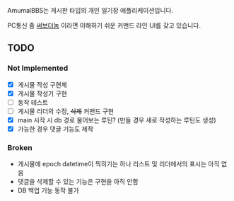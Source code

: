 AmumalBBS는 게시판 타입의 개인 일기장 애플리케이션입니다.

PC통신 좀 [써보더놈](https://www.youtube.com/watch?v=a7HhERM3TZI) 이라면 이해하기 쉬운 커맨드 라인 UI를 갖고 있습니다.

## TODO
### Not Implemented
- [x] 게시물 작성 구현체
- [x] 게시물 작성기 구현
- [ ] 동작 테스트
- [ ] 게시물 리더의 수정, ~~삭제~~ 커맨드 구현
- [x] main 시작 시 db 경로 물어보는 루틴? (만들 경우 새로 작성하는 루틴도 생성)
- [x] 가능한 경우 댓글 기능도 제작
### Broken
- 게시물에 epoch datetime이 찍히기는 하나 리스트 및 리더에서의 표시는 아직 없음
- 댓글을 삭제할 수 있는 기능은 구현을 아직 안함
- DB 백업 기능 동작 불가